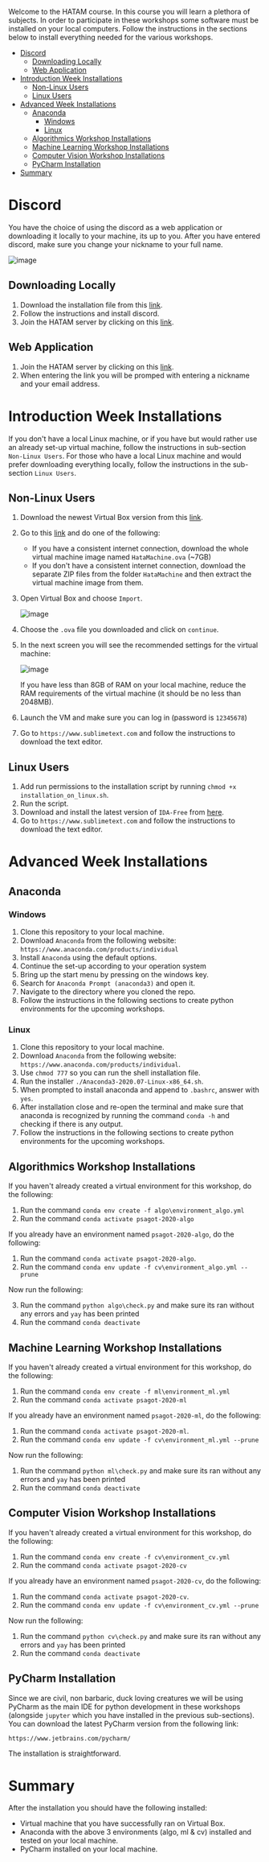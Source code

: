 Welcome to the HATAM course. In this course you will learn a plethora of subjects. In order to participate in these workshops some software must be installed on your local computers. Follow the instructions in the sections below to install everything needed for the various workshops.

- [Discord](#discord)
  * [Downloading Locally](#downloading-locally)
  * [Web Application](#web-application)
- [Introduction Week Installations](#introduction-week-installations)
  * [Non-Linux Users](#non-linux-users)
  * [Linux Users](#linux-users)
- [Advanced Week Installations](#advanced-week-installations)
  * [Anaconda](#anaconda)
    + [Windows](#windows)
    + [Linux](#linux)
  * [Algorithmics Workshop Installations](#algorithmics-workshop-installations)
  * [Machine Learning Workshop Installations](#machine-learning-workshop-installations)
  * [Computer Vision Workshop Installations](#computer-vision-workshop-installations)
  * [PyCharm Installation](#pycharm-installation)
- [Summary](#summary)

# Discord

You have the choice of using the discord as a web application or downloading it locally to your machine, its up to you. After you have entered discord, make sure you change your nickname to your full name.

![image](https://user-images.githubusercontent.com/38311688/90012201-9f65f900-dcab-11ea-9570-30a354828ed9.png)

## Downloading Locally

1. Download the installation file from this [link](https://discord.com/new/download).
2. Follow the instructions and install discord.
3. Join the HATAM server by clicking on this [link](https://discord.gg/6ssdhvQ).

## Web Application

1. Join the HATAM server by clicking on this [link](https://discord.gg/6ssdhvQ).
2. When entering the link you will be promped with entering a nickname and your email address.

# Introduction Week Installations

If you don't have a local Linux machine, or if you have but would rather use an already set-up virtual machine, follow the instructions in sub-section `Non-Linux Users`. For those who have a local Linux machine and would prefer downloading everything locally, follow the instructions in the sub-section `Linux Users`.

## Non-Linux Users

1. Download the newest Virtual Box version from this [link](https://www.virtualbox.org/wiki/Downloads).
2. Go to this [link](https://drive.google.com/drive/folders/1K_uQZUQykIimW44xKx2Azrn1jXxGuR49) and do one of the following:
    * If you have a consistent internet connection, download the whole virtual machine image named `HataMachine.ova` (~7GB)
    * If you don't have a consistent internet connection, download the separate ZIP files from the folder `HataMachine` and then extract the virtual machine image from them.
3. Open Virtual Box and choose `Import`.

    ![image](https://user-images.githubusercontent.com/38311688/90002771-c5839d00-dc9b-11ea-9773-6c4ec16d4b4b.png)

4. Choose the `.ova` file you downloaded and click on `continue`.
5. In the next screen you will see the recommended settings for the virtual machine:

    ![image](https://user-images.githubusercontent.com/38311688/90002795-d3d1b900-dc9b-11ea-9ff8-45d5880a8498.png)
    
    If you have less than 8GB of RAM on your local machine, reduce the RAM requirements of the virtual machine (it should be no less than 2048MB).

6. Launch the VM and make sure you can log in (password is `12345678`)
7. Go to `https://www.sublimetext.com` and follow the instructions to download the text editor.

## Linux Users

1. Add run permissions to the installation script by running `chmod +x installation_on_linux.sh`.
2. Run the script.
3. Download and install the latest version of `IDA-Free` from [here](https://www.hex-rays.com/products/ida/support/download_freeware/).
4. Go to `https://www.sublimetext.com` and follow the instructions to download the text editor.

# Advanced Week Installations

## Anaconda

### Windows

1. Clone this repository to your local machine.
2. Download `Anaconda` from the following website: `https://www.anaconda.com/products/individual`
3. Install `Anaconda` using the default options.
4. Continue the set-up according to your operation system
5. Bring up the start menu by pressing on the windows key.
6. Search for `Anaconda Prompt (anaconda3)` and open it.
7. Navigate to the directory where you cloned the repo.
8. Follow the instructions in the following sections to create python environments for the upcoming workshops.

### Linux

1. Clone this repository to your local machine.
2. Download `Anaconda` from the following website: `https://www.anaconda.com/products/individual`.
3. Use `chmod 777` so you can run the shell installation file.
4. Run the installer `./Anaconda3-2020.07-Linux-x86_64.sh`.
5. When prompted to install anaconda and append to `.bashrc`, answer with `yes`.
6. After installation close and re-open the terminal and make sure that anaconda is recognized by running the command `conda -h` and checking if there is any output.
7. Follow the instructions in the following sections to create python environments for the upcoming workshops.

## Algorithmics Workshop Installations

If you haven't already created a virtual environment for this workshop, do the following:

1. Run the command `conda env create -f algo\environment_algo.yml`
2. Run the command `conda activate psagot-2020-algo`

If you already have an environment named `psagot-2020-algo`, do the following:

1. Run the command `conda activate psagot-2020-algo`.
2. Run the command `conda env update -f cv\environment_algo.yml --prune`

Now run the following:

3. Run the command `python algo\check.py` and make sure its ran without any errors and `yay` has been printed
4. Run the command `conda deactivate`

## Machine Learning Workshop Installations

If you haven't already created a virtual environment for this workshop, do the following:

1. Run the command `conda env create -f ml\environment_ml.yml`
2. Run the command `conda activate psagot-2020-ml`

If you already have an environment named `psagot-2020-ml`, do the following:

1. Run the command `conda activate psagot-2020-ml`.
2. Run the command `conda env update -f cv\environment_ml.yml --prune`

Now run the following:

1. Run the command `python ml\check.py` and make sure its ran without any errors and `yay` has been printed
2. Run the command `conda deactivate`

## Computer Vision Workshop Installations

If you haven't already created a virtual environment for this workshop, do the following:

1. Run the command `conda env create -f cv\environment_cv.yml`
2. Run the command `conda activate psagot-2020-cv`

If you already have an environment named `psagot-2020-cv`, do the following:

1. Run the command `conda activate psagot-2020-cv`.
2. Run the command `conda env update -f cv\environment_cv.yml --prune`

Now run the following:

1. Run the command `python cv\check.py` and make sure its ran without any errors and `yay` has been printed
2. Run the command `conda deactivate`

## PyCharm Installation

Since we are civil, non barbaric, duck loving creatures we will be using PyCharm as the main IDE for python development in these workshops (alongside `jupyter` which you have installed in the previous sub-sections). You can download the latest PyCharm version from the following link:

`https://www.jetbrains.com/pycharm/`

The installation is straightforward.

# Summary

After the installation you should have the following installed:

* Virtual machine that you have successfully ran on Virtual Box.
* Anaconda with the above 3 environments (algo, ml & cv) installed and tested on your local machine.
* PyCharm installed on your local machine. 
